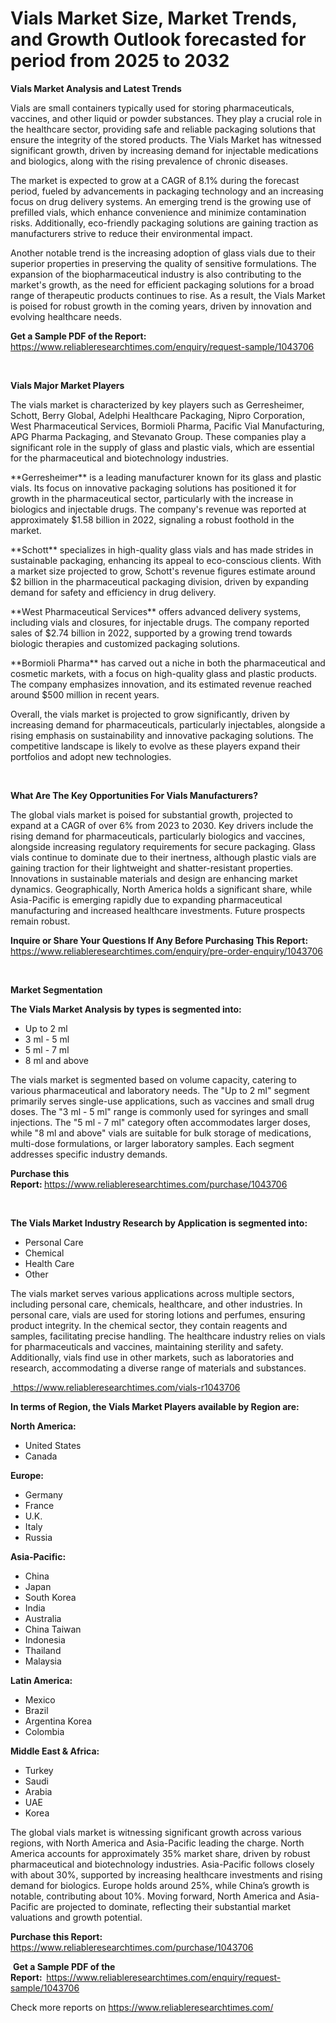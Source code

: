 <p><h1>Vials Market Size, Market Trends, and Growth Outlook forecasted for period from 2025 to 2032</h1></p><p><strong>Vials Market Analysis and Latest Trends</strong></p>
<p><p>Vials are small containers typically used for storing pharmaceuticals, vaccines, and other liquid or powder substances. They play a crucial role in the healthcare sector, providing safe and reliable packaging solutions that ensure the integrity of the stored products. The Vials Market has witnessed significant growth, driven by increasing demand for injectable medications and biologics, along with the rising prevalence of chronic diseases.</p><p>The market is expected to grow at a CAGR of 8.1% during the forecast period, fueled by advancements in packaging technology and an increasing focus on drug delivery systems. An emerging trend is the growing use of prefilled vials, which enhance convenience and minimize contamination risks. Additionally, eco-friendly packaging solutions are gaining traction as manufacturers strive to reduce their environmental impact.</p><p>Another notable trend is the increasing adoption of glass vials due to their superior properties in preserving the quality of sensitive formulations. The expansion of the biopharmaceutical industry is also contributing to the market's growth, as the need for efficient packaging solutions for a broad range of therapeutic products continues to rise. As a result, the Vials Market is poised for robust growth in the coming years, driven by innovation and evolving healthcare needs.</p></p>
<p><strong>Get a Sample PDF of the Report:&nbsp;</strong> <a href="https://www.reliableresearchtimes.com/enquiry/request-sample/1043706?utm_campaign=2273&utm_medium=2&utm_source=Github&utm_content=ia&utm_term=31032025&utm_id=vials">https://www.reliableresearchtimes.com/enquiry/request-sample/1043706</a></p>
<p>&nbsp;</p>
<p><strong>Vials Major Market Players</strong></p>
<p><p>The vials market is characterized by key players such as Gerresheimer, Schott, Berry Global, Adelphi Healthcare Packaging, Nipro Corporation, West Pharmaceutical Services, Bormioli Pharma, Pacific Vial Manufacturing, APG Pharma Packaging, and Stevanato Group. These companies play a significant role in the supply of glass and plastic vials, which are essential for the pharmaceutical and biotechnology industries.</p><p>**Gerresheimer** is a leading manufacturer known for its glass and plastic vials. Its focus on innovative packaging solutions has positioned it for growth in the pharmaceutical sector, particularly with the increase in biologics and injectable drugs. The company's revenue was reported at approximately $1.58 billion in 2022, signaling a robust foothold in the market.</p><p>**Schott** specializes in high-quality glass vials and has made strides in sustainable packaging, enhancing its appeal to eco-conscious clients. With a market size projected to grow, Schott's revenue figures estimate around $2 billion in the pharmaceutical packaging division, driven by expanding demand for safety and efficiency in drug delivery.</p><p>**West Pharmaceutical Services** offers advanced delivery systems, including vials and closures, for injectable drugs. The company reported sales of $2.74 billion in 2022, supported by a growing trend towards biologic therapies and customized packaging solutions.</p><p>**Bormioli Pharma** has carved out a niche in both the pharmaceutical and cosmetic markets, with a focus on high-quality glass and plastic products. The company emphasizes innovation, and its estimated revenue reached around $500 million in recent years.</p><p>Overall, the vials market is projected to grow significantly, driven by increasing demand for pharmaceuticals, particularly injectables, alongside a rising emphasis on sustainability and innovative packaging solutions. The competitive landscape is likely to evolve as these players expand their portfolios and adopt new technologies.</p></p>
<p>&nbsp;</p>
<p><strong>What Are The Key Opportunities For Vials Manufacturers?</strong></p>
<p><p>The global vials market is poised for substantial growth, projected to expand at a CAGR of over 6% from 2023 to 2030. Key drivers include the rising demand for pharmaceuticals, particularly biologics and vaccines, alongside increasing regulatory requirements for secure packaging. Glass vials continue to dominate due to their inertness, although plastic vials are gaining traction for their lightweight and shatter-resistant properties. Innovations in sustainable materials and design are enhancing market dynamics. Geographically, North America holds a significant share, while Asia-Pacific is emerging rapidly due to expanding pharmaceutical manufacturing and increased healthcare investments. Future prospects remain robust.</p></p>
<p><strong>Inquire or Share Your Questions If Any Before Purchasing This Report:</strong> <a href="https://www.reliableresearchtimes.com/enquiry/pre-order-enquiry/1043706?utm_campaign=2273&utm_medium=2&utm_source=Github&utm_content=ia&utm_term=31032025&utm_id=vials">https://www.reliableresearchtimes.com/enquiry/pre-order-enquiry/1043706</a></p>
<p>&nbsp;</p>
<p><strong>Market Segmentation</strong></p>
<p><strong>The Vials Market Analysis by types is segmented into:</strong></p>
<p><ul><li>Up to 2 ml</li><li>3 ml - 5 ml</li><li>5 ml - 7 ml</li><li>8 ml and above</li></ul></p>
<p><p>The vials market is segmented based on volume capacity, catering to various pharmaceutical and laboratory needs. The "Up to 2 ml" segment primarily serves single-use applications, such as vaccines and small drug doses. The "3 ml - 5 ml" range is commonly used for syringes and small injections. The "5 ml - 7 ml" category often accommodates larger doses, while "8 ml and above" vials are suitable for bulk storage of medications, multi-dose formulations, or larger laboratory samples. Each segment addresses specific industry demands.</p></p>
<p><strong>Purchase this Report:&nbsp;</strong><a href="https://www.reliableresearchtimes.com/purchase/1043706?utm_campaign=2273&utm_medium=2&utm_source=Github&utm_content=ia&utm_term=31032025&utm_id=vials">https://www.reliableresearchtimes.com/purchase/1043706</a></p>
<p>&nbsp;</p>
<p><strong>The Vials Market Industry Research by Application is segmented into:</strong></p>
<p><ul><li>Personal Care</li><li>Chemical</li><li>Health Care</li><li>Other</li></ul></p>
<p><p>The vials market serves various applications across multiple sectors, including personal care, chemicals, healthcare, and other industries. In personal care, vials are used for storing lotions and perfumes, ensuring product integrity. In the chemical sector, they contain reagents and samples, facilitating precise handling. The healthcare industry relies on vials for pharmaceuticals and vaccines, maintaining sterility and safety. Additionally, vials find use in other markets, such as laboratories and research, accommodating a diverse range of materials and substances.</p></p>
<p><a href="https://www.reliableresearchtimes.com/vials-r1043706?utm_campaign=2273&utm_medium=2&utm_source=Github&utm_content=ia&utm_term=31032025&utm_id=vials">&nbsp;https://www.reliableresearchtimes.com/vials-r1043706</a></p>
<p><strong>In terms of Region, the Vials Market Players available by Region are:</strong></p>
<p>
    <p> <strong> North America: </strong>
        <ul>
            <li>United States</li>
            <li>Canada</li>
        </ul>
        </p> 
    <p> <strong> Europe: </strong>
        <ul>
            <li>Germany</li>
            <li>France</li>
            <li>U.K.</li>
            <li>Italy</li>
            <li>Russia</li>
        </ul>
        </p> 
    <p> <strong> Asia-Pacific: </strong>
        <ul>
            <li>China</li>
            <li>Japan</li>
            <li>South Korea</li>
            <li>India</li>
            <li>Australia</li>
            <li>China Taiwan</li>
            <li>Indonesia</li>
            <li>Thailand</li>
            <li>Malaysia</li>
        </ul>
        </p> 
    <p> <strong> Latin America: </strong>
        <ul>
            <li>Mexico</li>
            <li>Brazil</li>
            <li>Argentina Korea</li>
            <li>Colombia</li>
        </ul>
        </p> 
    <p> <strong> Middle East & Africa: </strong>
        <ul>
            <li>Turkey</li>
            <li>Saudi</li>
            <li>Arabia</li>
            <li>UAE</li>
            <li>Korea</li>
        </ul>
    </p>
    </p>
<p><p>The global vials market is witnessing significant growth across various regions, with North America and Asia-Pacific leading the charge. North America accounts for approximately 35% market share, driven by robust pharmaceutical and biotechnology industries. Asia-Pacific follows closely with about 30%, supported by increasing healthcare investments and rising demand for biologics. Europe holds around 25%, while China’s growth is notable, contributing about 10%. Moving forward, North America and Asia-Pacific are projected to dominate, reflecting their substantial market valuations and growth potential.</p></p>
<p><strong>Purchase this Report: </strong><a href="https://www.reliableresearchtimes.com/purchase/1043706?utm_campaign=2273&utm_medium=2&utm_source=Github&utm_content=ia&utm_term=31032025&utm_id=vials">https://www.reliableresearchtimes.com/purchase/1043706</a></p>
<p>&nbsp;<strong>Get a Sample PDF of the Report:&nbsp;&nbsp;</strong><a href="https://www.reliableresearchtimes.com/enquiry/request-sample/1043706?utm_campaign=2273&utm_medium=2&utm_source=Github&utm_content=ia&utm_term=31032025&utm_id=vials">https://www.reliableresearchtimes.com/enquiry/request-sample/1043706</a></p>
<p><strong></strong></p>
<p>Check more reports on <a href="https://www.reliableresearchtimes.com/?utm_campaign=2273&utm_medium=2&utm_source=Github&utm_content=ia&utm_term=31032025&utm_id=vials">https://www.reliableresearchtimes.com/</a></p>